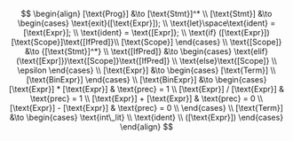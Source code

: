 $$
\begin{align}
[\text{Prog}] &\to [\text{Stmt}]^* \\
[\text{Stmt}] &\to
\begin{cases}
\text{exit}([\text{Expr}]); \\
\text{let}\space\text{ident} = [\text{Expr}]; \\
\text{ident} = \text{[Expr]}; \\
\text{if} ([\text{Expr}])[\text{Scope}]\text{[IfPred]}\\
[\text{Scope}]
\end{cases} \\
\text{[Scope]} &\to {[\text{Stmt}]^*} \\
\text{[IfPred]} &\to
\begin{cases}
\text{elif}(\text{[Expr]})\text{[Scope]}\text{[IfPred]} \\
\text{else}\text{[Scope]} \\
\epsilon
\end{cases} \\
[\text{Expr}] &\to
\begin{cases}
[\text{Term}] \\
[\text{BinExpr}]
\end{cases} \\
[\text{BinExpr}] &\to
\begin{cases}
[\text{Expr}] * [\text{Expr}] & \text{prec} = 1 \\
[\text{Expr}] / [\text{Expr}] & \text{prec} = 1 \\
[\text{Expr}] + [\text{Expr}] & \text{prec} = 0 \\
[\text{Expr}] - [\text{Expr}] & \text{prec} = 0 \\
\end{cases} \\
[\text{Term}] &\to
\begin{cases}
\text{int\_lit} \\
\text{ident} \\
([\text{Expr}])
\end{cases}
\end{align}
$$